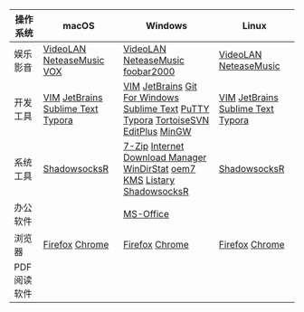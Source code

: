 | 操作系统     | macOS                                                        | Windows                                                      | Linux                                                        |
| ------------ | ------------------------------------------------------------ | ------------------------------------------------------------ | ------------------------------------------------------------ |
| 娱乐影音     | [VideoLAN](vlc)  [NeteaseMusic](netease-music)  [VOX](vox) | [VideoLAN](vlc)  [NeteaseMusic](netease-music)  [foobar2000](foobar2000) | [VideoLAN](vlc)  [NeteaseMusic](netease-music)   |
| 开发工具     | [VIM](vim)  [JetBrains](jetbrains)  [Sublime Text](sublime-text)  [Typora](typora) | [VIM](vim)  [JetBrains](jetbrains)  [Git For Windows](git-for-windows)  [Sublime Text](sublime-text)  [PuTTY](putty)  [Typora](typora)  [TortoiseSVN](tortoisesvn)  [EditPlus](editplus)  [MinGW](mingw) | [VIM](vim)  [JetBrains](jetbrains)  [Sublime Text](sublime-text)  [Typora](typora) |
| 系统工具     | [ShadowsocksR](shadowsocksr)                                 | [7-Zip](7-zip)  [Internet Download Manager](idm)  [WinDirStat](windirstat)  [oem7](oem7)  [KMS](kms)  [Listary](listary)  [ShadowsocksR](shadowsocksr) | [ShadowsocksR](shadowsocksr)                                 |
| 办公软件     |                                                              | [MS-Office](ms-office)                                       |                                                               |
| 浏览器       | [Firefox](firefox)  [Chrome](chrome)                      | [Firefox](firefox)  [Chrome](chrome)                      | [Firefox](firefox)  [Chrome](chrome)                       |
| PDF阅读软件  |                                                              |                                                              |                                                               |
